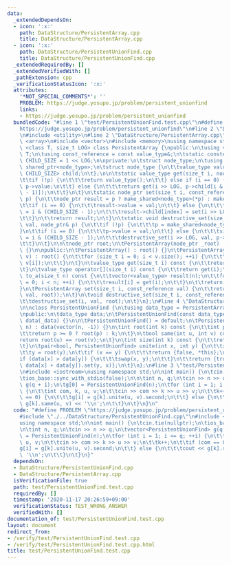 ```yaml
---
data:
  _extendedDependsOn:
  - icon: ':x:'
    path: DataStructure/PersistentArray.cpp
    title: DataStructure/PersistentArray.cpp
  - icon: ':x:'
    path: DataStructure/PersistentUnionFind.cpp
    title: DataStructure/PersistentUnionFind.cpp
  _extendedRequiredBy: []
  _extendedVerifiedWith: []
  _pathExtension: cpp
  _verificationStatusIcon: ':x:'
  attributes:
    '*NOT_SPECIAL_COMMENTS*': ''
    PROBLEM: https://judge.yosupo.jp/problem/persistent_unionfind
    links:
    - https://judge.yosupo.jp/problem/persistent_unionfind
  bundledCode: "#line 1 \"test/PersistentUnionFind.test.cpp\"\n#define PROBLEM \"\
    https://judge.yosupo.jp/problem/persistent_unionfind\"\n#line 2 \"DataStructure/PersistentUnionFind.cpp\"\
    \n#include <utility>\n#line 2 \"DataStructure/PersistentArray.cpp\"\n#include\
    \ <array>\n#include <vector>\n#include <memory>\nusing namespace std;\n\ntemplate\
    \ <class T, size_t LOG> class PersistentArray {\npublic:\n\tusing value_type =\
    \ T;\n\tusing const_reference = const value_type&;\n\tstatic constexpr size_t\
    \ CHILD_SIZE = 1 << LOG;\n\nprivate:\n\tstruct node_type;\n\tusing node_ptr =\
    \ shared_ptr<node_type>;\n\tstruct node_type {\n\t\tvalue_type value;\n\t\tarray<node_ptr,\
    \ CHILD_SIZE> child;\n\t};\n\n\tstatic value_type get(size_t i, node_ptr p) {\n\
    \t\tif (!p) {\n\t\t\treturn value_type();\n\t\t} else if (i == 0) {\n\t\t\treturn\
    \ p->value;\n\t\t} else {\n\t\t\treturn get(i >> LOG, p->child[i & (CHILD_SIZE\
    \ - 1)]);\n\t\t}\n\t}\n\tstatic node_ptr set(size_t i, const_reference val, node_ptr\
    \ p) {\n\t\tnode_ptr result = p ? make_shared<node_type>(*p) : make_shared<node_type>();\n\
    \t\tif (i == 0) {\n\t\t\tresult->value = val;\n\t\t} else {\n\t\t\tsize_t index\
    \ = i & (CHILD_SIZE - 1);\n\t\t\tresult->child[index] = set(i >> LOG, val, result->child[index]);\n\
    \t\t}\n\t\treturn result;\n\t}\n\tstatic void destructive_set(size_t i, const_reference\
    \ val, node_ptr& p) {\n\t\tif (!p) {\n\t\t\tp = make_shared<node_type>();\n\t\t\
    }\n\t\tif (i == 0) {\n\t\t\tp->value = val;\n\t\t} else {\n\t\t\tsize_t index\
    \ = i & (CHILD_SIZE - 1);\n\t\t\tdestructive_set(i >> LOG, val, p->child[index]);\n\
    \t\t}\n\t}\n\n\tnode_ptr root;\n\tPersistentArray(node_ptr _root) : root(_root)\
    \ {}\n\npublic:\n\tPersistentArray() : root() {}\n\tPersistentArray(const vector<value_type>&\
    \ v) : root() {\n\t\tfor (size_t i = 0; i < v.size(); ++i) {\n\t\t\tdestructive_set(i,\
    \ v[i]);\n\t\t}\n\t}\n\tvalue_type get(size_t i) const {\n\t\treturn get(i, root);\n\
    \t}\n\tvalue_type operator[](size_t i) const {\n\t\treturn get(i);\n\t}\n\tvector<value_type>\
    \ to_a(size_t n) const {\n\t\tvector<value_type> result(n);\n\t\tfor (size_t i\
    \ = 0; i < n; ++i) {\n\t\t\tresult[i] = get(i);\n\t\t}\n\t\treturn result;\n\t\
    }\n\tPersistentArray set(size_t i, const_reference val) {\n\t\treturn PersistentArray(set(i,\
    \ val, root));\n\t}\n\tvoid destructive_set(size_t i, const_reference val) {\n\
    \t\tdestructive_set(i, val, root);\n\t}\n};\n#line 4 \"DataStructure/PersistentUnionFind.cpp\"\
    \n\nclass PersistentUnionFind {\n\tusing data_type = PersistentArray<int, 2>;\n\
    \npublic:\n\tdata_type data;\n\tPersistentUnionFind(const data_type& _data) :\
    \ data(_data) {}\n\n\tPersistentUnionFind() = default;\n\tPersistentUnionFind(int\
    \ n) : data(vector(n, -1)) {}\n\tint root(int k) const {\n\t\tint p = data[k];\n\
    \t\treturn p >= 0 ? root(p) : k;\n\t}\n\tbool same(int u, int v) const {\n\t\t\
    return root(u) == root(v);\n\t}\n\tint size(int k) const {\n\t\treturn -data[root(k)];\n\
    \t}\n\tpair<bool, PersistentUnionFind> unite(int x, int y) {\n\t\tx = root(x);\n\
    \t\ty = root(y);\n\t\tif (x == y) {\n\t\t\treturn {false, *this};\n\t\t}\n\t\t\
    if (data[x] > data[y]) {\n\t\t\tswap(x, y);\n\t\t}\n\t\treturn {true, data.set(x,\
    \ data[x] + data[y]).set(y, x)};\n\t}\n};\n#line 3 \"test/PersistentUnionFind.test.cpp\"\
    \n#include <iostream>\nusing namespace std;\n\nint main() {\n\tcin.tie(nullptr);\n\
    \tios_base::sync_with_stdio(false);\n\n\tint n, q;\n\tcin >> n >> q;\n\tvector<PersistentUnionFind>\
    \ g(q + 1);\n\tg[0] = PersistentUnionFind(n);\n\tfor (int i = 1; i <= q; ++i)\
    \ {\n\t\tint com, k, u, v;\n\t\tcin >> com >> k >> u >> v;\n\t\tk++;\n\t\tif (com\
    \ == 0) {\n\t\t\tg[i] = g[k].unite(u, v).second;\n\t\t} else {\n\t\t\tcout <<\
    \ g[k].same(u, v) << '\\n';\n\t\t}\n\t}\n}\n"
  code: "#define PROBLEM \"https://judge.yosupo.jp/problem/persistent_unionfind\"\n\
    #include \"./../DataStructure/PersistentUnionFind.cpp\"\n#include <iostream>\n\
    using namespace std;\n\nint main() {\n\tcin.tie(nullptr);\n\tios_base::sync_with_stdio(false);\n\
    \n\tint n, q;\n\tcin >> n >> q;\n\tvector<PersistentUnionFind> g(q + 1);\n\tg[0]\
    \ = PersistentUnionFind(n);\n\tfor (int i = 1; i <= q; ++i) {\n\t\tint com, k,\
    \ u, v;\n\t\tcin >> com >> k >> u >> v;\n\t\tk++;\n\t\tif (com == 0) {\n\t\t\t\
    g[i] = g[k].unite(u, v).second;\n\t\t} else {\n\t\t\tcout << g[k].same(u, v) <<\
    \ '\\n';\n\t\t}\n\t}\n}"
  dependsOn:
  - DataStructure/PersistentUnionFind.cpp
  - DataStructure/PersistentArray.cpp
  isVerificationFile: true
  path: test/PersistentUnionFind.test.cpp
  requiredBy: []
  timestamp: '2020-11-17 20:26:59+09:00'
  verificationStatus: TEST_WRONG_ANSWER
  verifiedWith: []
documentation_of: test/PersistentUnionFind.test.cpp
layout: document
redirect_from:
- /verify/test/PersistentUnionFind.test.cpp
- /verify/test/PersistentUnionFind.test.cpp.html
title: test/PersistentUnionFind.test.cpp
---
```

